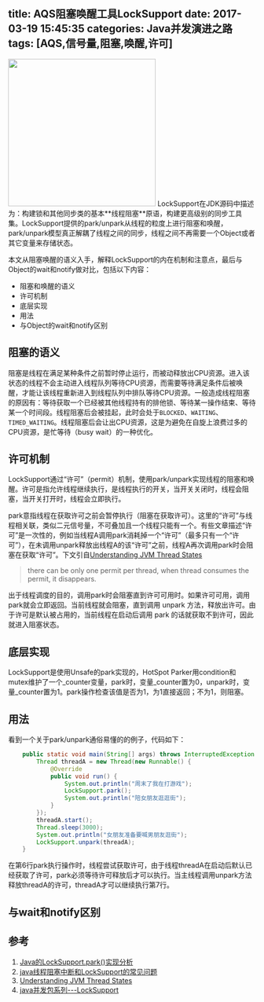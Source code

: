 title: AQS阻塞唤醒工具LockSupport
date: 2017-03-19 15:45:35
categories: Java并发演进之路
tags: [AQS,信号量,阻塞,唤醒,许可]
---
<img src="/img/utilities.png" width="300" class="img-topic" />
LockSupport在JDK源码中描述为：构建锁和其他同步类的基本**线程阻塞**原语，构建更高级别的同步工具集。LockSupport提供的park/unpark从线程的粒度上进行阻塞和唤醒，park/unpark模型真正解耦了线程之间的同步，线程之间不再需要一个Object或者其它变量来存储状态。
<!--more-->

本文从阻塞唤醒的语义入手，解释LockSupport的内在机制和注意点，最后与Object的wait和notify做对比，包括以下内容：
- 阻塞和唤醒的语义
- 许可机制
- 底层实现
- 用法
- 与Object的wait和notify区别

## 阻塞的语义
阻塞是线程在满足某种条件之前暂时停止运行，而被动释放出CPU资源。进入该状态的线程不会主动进入线程队列等待CPU资源，而需要等待满足条件后被唤醒，才能让该线程重新进入到线程队列中排队等待CPU资源。一般造成线程阻塞的原因有：等待获取一个已经被其他线程持有的排他锁、等待某一操作结束、等待某一个时间段。线程阻塞后会被挂起，此时会处于`BLOCKED`、`WAITING`、`TIMED_WAITING`。线程阻塞后会让出CPU资源，这是为避免在自旋上浪费过多的CPU资源，是忙等待（busy wait）的一种优化。

## 许可机制
LockSupport通过“许可”（permit）机制，使用park/unpark实现线程的阻塞和唤醒。许可是指允许线程继续执行，是线程执行的开关，当开关关闭时，线程会阻塞，当开关打开时，线程会立即执行。

park意指线程在获取许可之前会暂停执行（阻塞在获取许可）。这里的“许可”与线程相关联，类似二元信号量，不可叠加且一个线程只能有一个。有些文章描述“许可”是一次性的，例如当线程A调用park消耗掉一个“许可”（最多只有一个“许可”），在未调用unpark释放出线程A的该“许可”之前，线程A再次调用park时会阻塞在获取“许可”。下文引自[Understanding JVM Thread States](http://xmlandmore.blogspot.com/2012/08/understanding-jvm-thread-states.html)
> there can be only one permit per thread, when thread consumes the permit, it disappears.

出于线程调度的目的，调用park时会阻塞直到许可可用时。如果许可可用，调用park就会立即返回。当前线程就会阻塞，直到调用 unpark 方法，释放出许可。由于许可是默认被占用的，当前线程在启动后调用 park 的话就获取不到许可，因此就进入阻塞状态。

## 底层实现
LockSupport是使用Unsafe的park实现的，HotSpot Parker用condition和mutex维护了一个_counter变量，park时，变量_counter置为0，unpark时，变量_counter置为1。park操作检查该值是否为1，为1直接返回；不为1，则阻塞。

## 用法
看到一个关于park/unpark通俗易懂的的例子，代码如下：
```java
    public static void main(String[] args) throws InterruptedException {
        Thread threadA = new Thread(new Runnable() {
            @Override
            public void run() {
                System.out.println("周末了我在打游戏");
                LockSupport.park();
                System.out.println("陪女朋友逛逛街");
            }
        });
        threadA.start();
        Thread.sleep(3000);
        System.out.println("女朋友准备要喊男朋友逛街");
        LockSupport.unpark(threadA);
    }
```
在第6行park执行操作时，线程尝试获取许可，由于线程threadA在启动后默认已经获取了许可，park必须等待许可释放后才可以执行。当主线程调用unpark方法释放threadA的许可，threadA才可以继续执行第7行。

## 与wait和notify区别



## 参考
1. [Java的LockSupport.park()实现分析](http://blog.csdn.net/hengyunabc/article/details/28126139)
2. [java线程阻塞中断和LockSupport的常见问题](http://agapple.iteye.com/blog/970055)
3. [Understanding JVM Thread States](http://xmlandmore.blogspot.com/2012/08/understanding-jvm-thread-states.html)
4. [java并发包系列---LockSupport](http://blog.csdn.net/opensure/article/details/53349698)